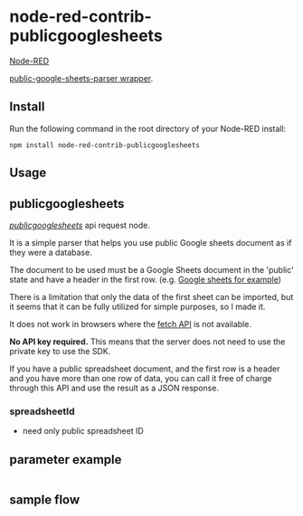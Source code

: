 node-red-contrib-publicgooglesheets
========================

<a href="http://nodered.org" target="_new">Node-RED</a> 

<a href="https://publicgooglesheets.io/help/user-guide/integrations-and-api/api" target="_new">public-google-sheets-parser wrapper</a>.

Install
-------

Run the following command in the root directory of your Node-RED install:

    npm install node-red-contrib-publicgooglesheets


Usage
-----

## publicgooglesheets  
<i><a href="https://publicgooglesheets.io/help/user-guide/integrations-and-api/api" target="_new">publicgooglesheets</a></i> api request node.

It is a simple parser that helps you use public Google sheets document as if they were a database.

The document to be used must be a Google Sheets document in the 'public' state and have a header in the first row. (e.g. [Google sheets for example](https://docs.google.com/spreadsheets/d/10WDbAPAY7Xl5DT36VuMheTPTTpqx9x0C5sDCnh4BGps/edit#gid=1839148703))

There is a limitation that only the data of the first sheet can be imported, but it seems that it can be fully utilized for simple purposes, so I made it.

It does not work in browsers where the [fetch API](https://caniuse.com/fetch) is not available.

**No API key required.** This means that the server does not need to use the private key to use the SDK.

If you have a public spreadsheet document, and the first row is a header and you have more than one row of data, you can call it free of charge through this API and use the result as a JSON response.

### spreadsheetId 
- need only public spreadsheet ID 

## parameter example
```javascript

```

## sample flow

```json


```
